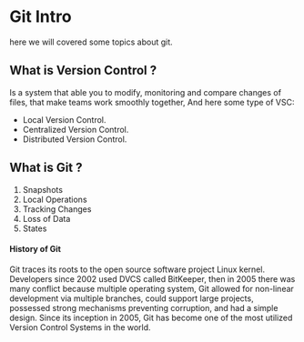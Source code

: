 # Git Intro
here we will covered some topics about git.
## What is Version Control ?
Is a system that able you to modify, monitoring and compare changes of files, that make teams work smoothly together, And here some type of VSC:
- Local Version Control.
- Centralized Version Control.
- Distributed Version Control.

## What is Git ?
1. Snapshots
1. Local Operations
1. Tracking Changes
1. Loss of Data
1. States
#### History of Git
Git traces its roots to the open source software project Linux kernel. Developers since 2002 used DVCS called BitKeeper, then in 2005 there was many conflict  because multiple operating system, Git allowed for non-linear development via multiple branches, could support large projects, possessed strong mechanisms preventing corruption, and had a simple design. Since its inception in 2005, Git has become one of the most utilized Version Control Systems in the world.


